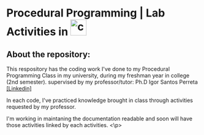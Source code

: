 <h1 align="left">Procedural Programming | Lab Activities in <img src="https://cdn.jsdelivr.net/gh/devicons/devicon/icons/c/c-original.svg" height="42" width="42" alt="c logo"  /></h1>
<h2>About the repository:</h2>

<p>
This respository has the coding work I've done to my Procedural Programming Class in my university, during my freshman year in college (2nd semester).
supervised by my professor/tutor: 
Ph.D Igor Santos Perreta <a href="https://www.linkedin.com/in/igor-santos-peretta/"> [Linkedin] </a>

In each code, I've practiced knowledge brought in class through activities requested by my professor.

I'm working in maintaning the documentation readable and soon will have those activities linked by each activities.
<\p>
